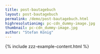 ```yaml
---
title: post-bautagebuch
layout: post-bautagebuch
permalink: /demo/post-bautagebuch.html
highresolutionimg: pc-cdn_dummy-image.jpg
thumbnail: pc-cdn_dummy-image.jpg
author: "Stefan König"
---
```

{% include zzz-example-content.html %}
